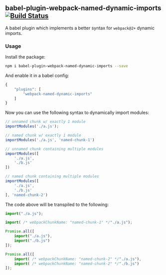 ## babel-plugin-webpack-named-dynamic-imports [![Build Status][1]][2]

[1]: https://travis-ci.org/jakwuh/babel-plugin-extract-dependency-definitions.svg?branch=master
[2]: https://travis-ci.org/jakwuh/babel-plugin-extract-dependency-definitions

A babel plugin which implements a better syntax for `webpack@2+` dynamic imports.

### Usage

Install the package:

```bash
npm i babel-plugin-webpack-named-dynamic-imports --save
```

And enable it in a babel config:

```js
{
    "plugins": [
        "webpack-named-dynamic-imports"
    ]
}
```

Now you can use the following syntax to dynamically import modules:

```js
// unnamed chunk w/ exactly 1 module
importModules('./a.js');

// named chunk w/ exactly 1 module
importModules('./a.js', 'named-chunk-1')

// unnamed chunk containing multiple modules
importModules([
    './a.js',
    './b.js'
])

// named chunk containing multiple modules
importModules([
    './a.js',
    './b.js'
], 'named-chunk-2')
```

The code above will be transpiled to the following:

```js
import("./a.js");

import( /* webpackChunkName: "named-chunk-1" */"./a.js");

Promise.all([
    import("./a.js"),
    import("./b.js")
]);

Promise.all([
    import( /* webpackChunkName: "named-chunk-2" */"./a.js"),
    import( /* webpackChunkName: "named-chunk-2" */"./b.js")
]);
```
